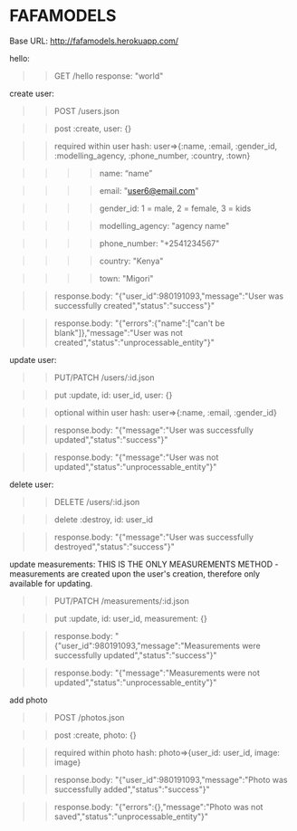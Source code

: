 FAFAMODELS
==========
Base URL: http://fafamodels.herokuapp.com/

hello:
>>GET /hello
>> response: "world"

create user:

>>POST   /users.json

>>post :create, user: {}

>>required within user hash: user=>{:name, :email, :gender_id, :modelling_agency, :phone_number, :country, :town}

>>>>name: “name”

>>>>email: "user6@email.com"

>>>>gender_id: 1 = male, 2 = female, 3 = kids

>>>>modelling_agency: "agency name"

>>>>phone_number: "+2541234567"

>>>>country: "Kenya"

>>>>town: "Migori"

>>response.body: "{\"user_id\":980191093,\"message\":\"User was successfully created\",\"status\":\"success\"}"

>>response.body: "{\"errors\":{\"name\":[\"can't be blank\"]},\"message\":\"User was not created\",\"status\":\"unprocessable_entity\"}"

update user:
>>PUT/PATCH    /users/:id.json

>>put :update, id: user_id, user: {}

>>optional within user hash: user=>{:name, :email, :gender_id}

>>response.body: "{\"message\":\"User was successfully updated\",\"status\":\"success\"}"

>>response.body: "{\"message\":\"User was not updated\",\"status\":\"unprocessable_entity\"}"

delete user:
>>DELETE /users/:id.json

>>delete :destroy, id: user_id

>>response.body: "{\"message\":\"User was successfully destroyed\",\"status\":\"success\"}"

update measurements: THIS IS THE ONLY MEASUREMENTS METHOD - measurements are created upon the user's creation, therefore only available for updating.

>>PUT/PATCH    /measurements/:id.json

>>put :update, id: user_id, measurement: {}

>>response.body: "{\"user_id\":980191093,\"message\":\"Measurements were successfully updated\",\"status\":\"success\"}"

>>response.body: "{\"message\":\"Measurements were not updated\",\"status\":\"unprocessable_entity\"}"

add photo
>>POST   /photos.json

>>post :create, photo: {}

>>required within photo hash: photo=>{user_id: user_id, image: image}

>>response.body: "{\"user_id\":980191093,\"message\":\"Photo was successfully added\",\"status\":\"success\"}"

>>response.body: "{\"errors\":{},\"message\":\"Photo was not saved\",\"status\":\"unprocessable_entity\"}"